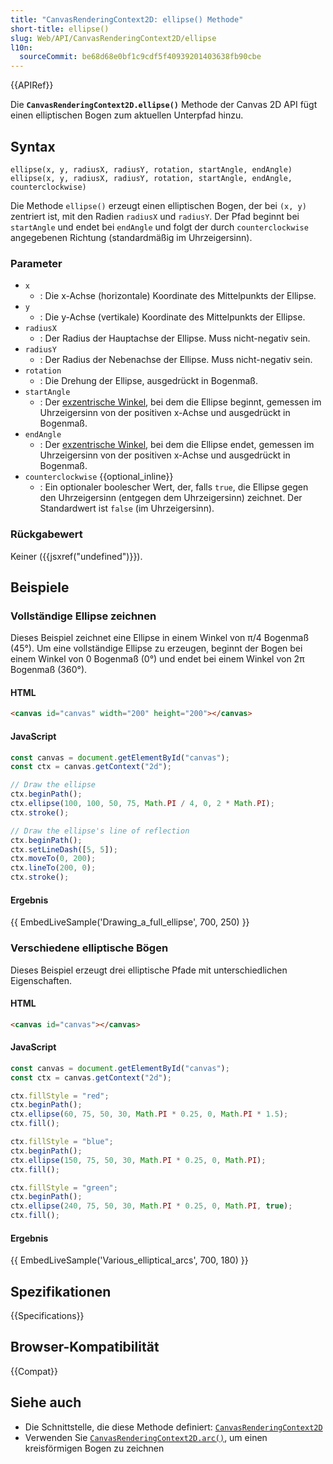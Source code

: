 ```yaml
---
title: "CanvasRenderingContext2D: ellipse() Methode"
short-title: ellipse()
slug: Web/API/CanvasRenderingContext2D/ellipse
l10n:
  sourceCommit: be68d68e0bf1c9cdf5f40939201403638fb90cbe
---
```


{{APIRef}}

Die **`CanvasRenderingContext2D.ellipse()`** Methode der Canvas 2D API fügt einen elliptischen Bogen zum aktuellen Unterpfad hinzu.

## Syntax

```js-nolint
ellipse(x, y, radiusX, radiusY, rotation, startAngle, endAngle)
ellipse(x, y, radiusX, radiusY, rotation, startAngle, endAngle, counterclockwise)
```

Die Methode `ellipse()` erzeugt einen elliptischen Bogen, der bei `(x, y)` zentriert ist, mit den Radien `radiusX` und `radiusY`. Der Pfad beginnt bei `startAngle` und endet bei `endAngle` und folgt der durch `counterclockwise` angegebenen Richtung (standardmäßig im Uhrzeigersinn).

### Parameter

- `x`
  - : Die x-Achse (horizontale) Koordinate des Mittelpunkts der Ellipse.
- `y`
  - : Die y-Achse (vertikale) Koordinate des Mittelpunkts der Ellipse.
- `radiusX`
  - : Der Radius der Hauptachse der Ellipse. Muss nicht-negativ sein.
- `radiusY`
  - : Der Radius der Nebenachse der Ellipse. Muss nicht-negativ sein.
- `rotation`
  - : Die Drehung der Ellipse, ausgedrückt in Bogenmaß.
- `startAngle`
  - : Der [exzentrische Winkel](https://en.wikipedia.org/wiki/Angular_eccentricity), bei dem die Ellipse beginnt, gemessen im Uhrzeigersinn von der positiven x-Achse und ausgedrückt in Bogenmaß.
- `endAngle`
  - : Der [exzentrische Winkel](https://en.wikipedia.org/wiki/Angular_eccentricity), bei dem die Ellipse endet, gemessen im Uhrzeigersinn von der positiven x-Achse und ausgedrückt in Bogenmaß.
- `counterclockwise` {{optional_inline}}
  - : Ein optionaler boolescher Wert, der, falls `true`, die Ellipse gegen den Uhrzeigersinn (entgegen dem Uhrzeigersinn) zeichnet. Der Standardwert ist `false` (im Uhrzeigersinn).

### Rückgabewert

Keiner ({{jsxref("undefined")}}).

## Beispiele

### Vollständige Ellipse zeichnen

Dieses Beispiel zeichnet eine Ellipse in einem Winkel von π/4 Bogenmaß (45°). Um eine vollständige Ellipse zu erzeugen, beginnt der Bogen bei einem Winkel von 0 Bogenmaß (0°) und endet bei einem Winkel von 2π Bogenmaß (360°).

#### HTML

```html
<canvas id="canvas" width="200" height="200"></canvas>
```

#### JavaScript

```js
const canvas = document.getElementById("canvas");
const ctx = canvas.getContext("2d");

// Draw the ellipse
ctx.beginPath();
ctx.ellipse(100, 100, 50, 75, Math.PI / 4, 0, 2 * Math.PI);
ctx.stroke();

// Draw the ellipse's line of reflection
ctx.beginPath();
ctx.setLineDash([5, 5]);
ctx.moveTo(0, 200);
ctx.lineTo(200, 0);
ctx.stroke();
```

#### Ergebnis

{{ EmbedLiveSample('Drawing_a_full_ellipse', 700, 250) }}

### Verschiedene elliptische Bögen

Dieses Beispiel erzeugt drei elliptische Pfade mit unterschiedlichen Eigenschaften.

#### HTML

```html
<canvas id="canvas"></canvas>
```

#### JavaScript

```js
const canvas = document.getElementById("canvas");
const ctx = canvas.getContext("2d");

ctx.fillStyle = "red";
ctx.beginPath();
ctx.ellipse(60, 75, 50, 30, Math.PI * 0.25, 0, Math.PI * 1.5);
ctx.fill();

ctx.fillStyle = "blue";
ctx.beginPath();
ctx.ellipse(150, 75, 50, 30, Math.PI * 0.25, 0, Math.PI);
ctx.fill();

ctx.fillStyle = "green";
ctx.beginPath();
ctx.ellipse(240, 75, 50, 30, Math.PI * 0.25, 0, Math.PI, true);
ctx.fill();
```

#### Ergebnis

{{ EmbedLiveSample('Various_elliptical_arcs', 700, 180) }}

## Spezifikationen

{{Specifications}}

## Browser-Kompatibilität

{{Compat}}

## Siehe auch

- Die Schnittstelle, die diese Methode definiert: [`CanvasRenderingContext2D`](/de/docs/Web/API/CanvasRenderingContext2D)
- Verwenden Sie [`CanvasRenderingContext2D.arc()`](/de/docs/Web/API/CanvasRenderingContext2D/arc), um einen kreisförmigen Bogen zu zeichnen
